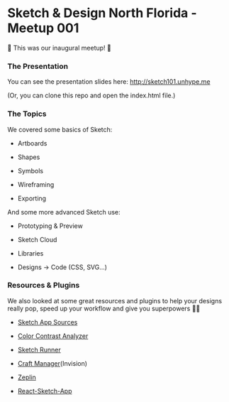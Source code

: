 # Sketch & Design North Florida - Meetup 001

🎉 This was our inaugural meetup! 🎉

### The Presentation

You can see the presentation slides here: http://sketch101.unhype.me

(Or, you can clone this repo and open the index.html file.)

### The Topics

We covered some basics of Sketch:

- Artboards

- Shapes

- Symbols

- Wireframing

- Exporting

And some more advanced Sketch use:

- Prototyping & Preview

- Sketch Cloud

- Libraries

- Designs -> Code (CSS, SVG...)

### Resources & Plugins

We also looked at some great resources and plugins to help your designs really pop, speed up your workflow and give you superpowers 🧙‍♂️

- [Sketch App Sources](https://sketchappsources.com)

- [Color Contrast Analyzer](https://github.com/getflourish/Sketch-Color-Contrast-Analyser)

- [Sketch Runner](https://sketchrunner.com/)

- [Craft Manager](https://www.invisionapp.com/craft)(Invision)

- [Zeplin](https://zeplin.io/)

- [React-Sketch-App](http://airbnb.io/react-sketchapp/)

